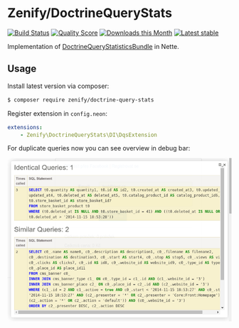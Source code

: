 # Zenify/DoctrineQueryStats 

[![Build Status](https://img.shields.io/travis/Zenify/DoctrineQueryStats.svg?style=flat-square)](https://travis-ci.org/Zenify/DoctrineQueryStats)
[![Quality Score](https://img.shields.io/scrutinizer/g/Zenify/DoctrineQueryStats.svg?style=flat-square)](https://scrutinizer-ci.com/g/Zenify/DoctrineQueryStats)
[![Downloads this Month](https://img.shields.io/packagist/dm/zenify/doctrine-query-stats.svg?style=flat-square)](https://packagist.org/packages/zenify/doctrine-query-stats)
[![Latest stable](https://img.shields.io/packagist/v/zenify/doctrine-query-stats.svg?style=flat-square)](https://packagist.org/packages/zenify/doctrine-query-stats)

Implementation of [DoctrineQueryStatisticsBundle](https://github.com/sensiolabs/SensioLabsDoctrineQueryStatisticsBundle) in Nette.


## Usage

Install latest version via composer:

```sh
$ composer require zenify/doctrine-query-stats
```

Register extension in `config.neon`:

```yaml
extensions:
	- Zenify\DoctrineQueryStats\DI\DqsExtension
```

For duplicate queries now you can see overview in debug bar:
	
![Debug panel](screenshot.png)
